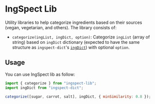 # IngSpect Lib

Utility libraries to help categorize ingredients based on their sources (vegan, vegetarian, and others). The library consists of:

- `categorize(ingList, ingDict, option)`: Categorize `ingList` (array of string) based on `ingDict` dictionary (expected to have the same structure as `ingspect-dict`'s [`ingDict`](../ingspect-dict/README.md)) with optional `option`.

## Usage

You can use IngSpect lib as follow:

```javascript
import { categorize } from "ingspect-lib";
import ingDict from "ingspect-dict";

categorize([sugar, carrot, salt], ingDict, { minSimilarity: 0.8 });
```
